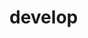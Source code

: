 # develop
<html>
	<head>
	<div style="background-color:beige;color:purple;">
	<title>Мой первый пробный вариант</title>
	<script type="text/javascript">
	
	
	</script>
	</head>
<body>
<!--comment here-->
<style>

</style>

	<h1>Guns'n'Roses</h1>

	<h2 align="center"> Кумиры миллионов</h2>
	<div class= "border: 3px; background-color:yellow; >
<div>	
	<p> Американская хард-рок-группа из Лос-Анджелеса, сформированная в 1985 году. Первоначальный состав, заключивший контракт с Geffen Records в 1986 году, состоял из вокалиста Эксла Роуза, соло-гитариста Слэша, ритм-гитариста Иззи Стрэдлина, басиста Даффа Маккагана и барабанщика Стивена Адлера. Текущий состав включает в себя Роуза, Слэша, Маккагана, а также клавишников Диззи Рида и Мелиссу Риз, гитариста Ричарда Фортуса и барабанщика Франка Феррера. Группа выпустила шесть студийных альбомов, продажи которых превышают более чем 100 миллионов копий во всём мире, включая поставки 45 миллионов в США, делая Guns N' Roses одной из самых востребованных групп в мире за всё время<br/></p>
	<p> <span style= "color:red">Жанр: </span></br>
	хард-рок, хеви-метал </br>
	<span style= "color:red">Дата основания: </span></br>
	март 1985 г. </br>
	<span style= "color:red">Участники: </span> </br>
	Эксл Роуз, Дафф Маккаган, Слэш, Мелисса Риз, Диззи Рид, Ричард Фортус, Франк Феррер </p>
<p>

Альбомы группы

<il>
	<li>Appetite For Destruction (1987) </li>
	<li>G N' R Lies(1988) </li>
	<li>Use Your Illusion I(1991) </li>
	<li>Use Your Illusion II (1991) </li>
	
</il>

</p>
	<div class= "section">
	<h2></h2>
		<iframe ></iframe>
	
	</div>

<p> Самые известные треки: </br>
<ul>
	<li>Welcome To The Jungle</li>
	<li>Paradise City)</li>
	<li>You Could Be Mine</li>
	<li>Sweet Child O' Mine</li>
	<li>Don't Cry </li>
</ul>

</p>
	<img src= "rose.jpg" width = "320px" height = "450px" border = "2px"alt/></br>
	
	
	<a href="https://youtu.be/o1tj2zJ2Wvg" target= "_blank">Welcome to the jungle</a></br>
	<a href="https://youtu.be/o1tj2zJ2Wvg" target= "_blank">Paradise City</a></br>
	<a href="https://youtu.be/_U5IhEAFGwQ" target= "_blank"> You could be mine</a>
	
	
	<p>	
	<form>
	<input type= "text" name="favorite" value="любимая песня G'n'R" /></br>
	<input type= "text" name="name" value="ваше имя" /></br>
	<input type= "radio" name="gender" value="male" /> Мужской
	<input type= "radio" name="gender" value="female" /> Женский
	</form>
	<input type= "submit" name="submit" value="Отправить" /></br>
	
	<h2> Contact Me<h2>
<form>
	<input type="text" name="name"></br>
	<input type="text" name="Email"></br>
	<textarea name= "message"></textarea>
	<input type="submit" value="Отправить"></br>
</form>
	
<table border = "3"> 
	<tr> 
		<td bgcolor = "purple" > Tatti</td>
		<td></td>
		<td></td>
		<td></td>
	</tr>
	<tr> 
		<td></td></br>
		<td></td>
		<td></td>
		<td colspan = "2"></td>
	</tr>
</table>
	</p>


</div>
</body>

</html>
